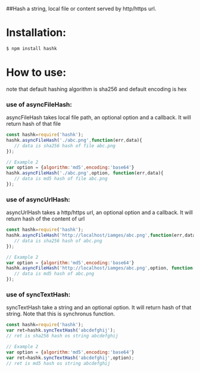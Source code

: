 ##Hash a string, local file or content served by http/https url. 

# Installation:
```javascript
$ npm install hashk
```

# How to use:

note that default hashing algorithm is sha256 and default encoding is hex

### use of asyncFileHash:
asyncFileHash takes local file path, an optional option and a callback. It will return hash of that file 

```javascript
const hashk=require('hashk');
hashk.asyncFileHash('./abc.png',function(err,data){
   // data is sha256 hash of file abc.png 
});

// Example 2
var option = {algorithm:'md5',encoding:'base64'}
hashk.asyncFileHash('./abc.png',option, function(err,data){
   // data is md5 hash of file abc.png 
});

```


### use of asyncUrlHash:
asyncUrlHash takes a http/https url, an optional option and a callback. It will return hash of the content of url

```javascript
const hashk=require('hashk');
hashk.asyncFileHash('http://localhost/iamges/abc.png',function(err,data){
   // data is sha256 hash of abc.png 
});

// Example 2
var option = {algorithm:'md5',encoding:'base64'}
hashk.asyncFileHash('http://localhost/iamges/abc.png',option, function(err,data){
   // data is md5 hash of abc.png 
});


```

### use of syncTextHash:
syncTextHash take a string and an optional option. It will return hash of that string. Note that this
is synchronus function.

```javascript
const hashk=require('hashk');
var ret=hashk.syncTextHash('abcdefghij');
// ret is sha256 hash os string abcdefghij

// Example 2
var option = {algorithm:'md5',encoding:'base64'}
var ret=hashk.syncTextHash('abcdefghij',option);
// ret is md5 hash os string abcdefghij

```


